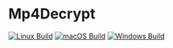 # Mp4Decrypt
[![Linux Build](https://github.com/faojdoai324234s/Mp4Decrypt/actions/workflows/build_linux.yml/badge.svg)](https://github.com/faojdoai324234s/Mp4Decrypt/actions/workflows/build_linux.yml)
[![macOS Build](https://github.com/faojdoai324234s/Mp4Decrypt/actions/workflows/build_macos.yml/badge.svg)](https://github.com/faojdoai324234s/Mp4Decrypt/actions/workflows/build_macos.yml)
[![Windows Build](https://github.com/faojdoai324234s/Mp4Decrypt/actions/workflows/build_win.yml/badge.svg)](https://github.com/faojdoai324234s/Mp4Decrypt/actions/workflows/build_win.yml)
